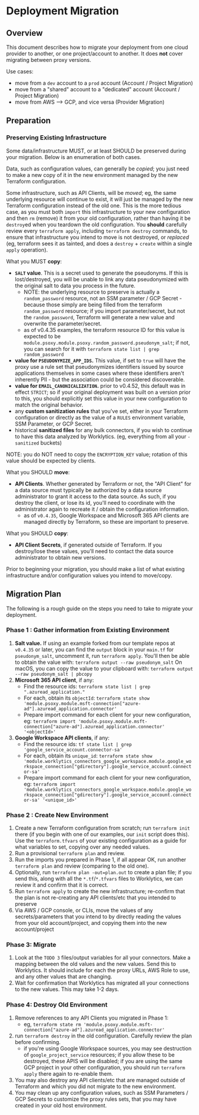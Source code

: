 # Deployment Migration

## Overview

This document describes how to migrate your deployment from one cloud provider to another, or one project/account to another. It does **not** cover migrating between proxy versions.

Use cases:

- move from a `dev` account to a `prod` account (Account / Project Migration)
- move from a "shared" account to a "dedicated" account (Account / Project Migration)
- move from AWS --> GCP, and vice versa (Provider Migration)

## Preparation

### Preserving Existing Infrastructure

Some data/infrastructure MUST, or at least SHOULD be preserved during your migration. Below is an enumeration of both cases.

Data, such as configuration values, can generally be _copied_; you just need to make a new copy of it in the new environment managed by the new Terraform configuration.

Some infrastructure, such as API Clients, will be _moved_; eg, the same underlying resource will continue to exist, it will just be managed by the new Terraform configuration instead of the old one. This is the more tedious case, as you must both `import` this infrastructure to your new configuration and then `rm` (remove) it from your old configuration, rather than having it be `destroy`ed when you teardown the old configuration. You **should** carefully review every `terraform apply`, including `terraform destroy` commands, to ensure that infrastructure you intend to move is not destroyed, or _replaced_ (eg, terraform sees it as tainted, and does a `destroy` + `create` within a single `apply` operation).

What you MUST **copy**:

- **`SALT` value**. This is a secret used to generate the pseudonyms. If this is lost/destroyed, you will be unable to link any data pseudonymized with the original salt to data you process in the future.
  - NOTE: the underlying resource to preserve is actually a `random_password` resource, not an SSM parameter / GCP Secret - because those simply are being filled from the terraform `random_password` resource; if you import parameter/secret, but not the `random_password`, Terraform will generate a new value and overwrite the parameter/secret.
  - as of v0.4.35 examples, the terraform resource ID for this value is expected to be `module.psoxy.module.psoxy.random_password.pseudonym_salt`; if not, you can search for it with `terraform state list | grep random_password`
- **value for `PSEUDONYMIZE_APP_IDS`.** This value, if set to `true` will have the proxy use a rule set that pseudonymizes identifiers issued by source applications themselves in some cases where these identifiers aren't inherently PII - but the association could be considered discoverable.
- **value for `EMAIL_CANONICALIZATION`.** prior to v0.4.52, this default was in effect `STRICT`; so if your original deployment was built on a version prior to this, you should explicitly set this value in your new configuration to match the original behavior.
- any **custom sanitization rules** that you've set, either in your Terraform configuration or directly as the value of a `RULES` environment variable, SSM Parameter, or GCP Secret.
- historical **sanitized files** for any bulk connectors, if you wish to continue to have this data analyzed by Worklytics. (eg, everything from all your `-sanitized` buckets)

NOTE: you do NOT need to copy the `ENCRYPTION_KEY` value; rotation of this value should be expected by clients.

What you SHOULD **move**:

- **API Clients**. Whether generated by Terraform or not, the "API Client" for a data source must typically be authorized by a data source administrator to grant it access to the data source. As such, if you destroy the client, or lose its id, you'll need to coordinate with the administrator again to recreate it / obtain the configuration information.
  - as of `v0.4.35`, Google Workspace and Microsoft 365 API clients are managed directly by Terraform, so these are important to preserve.

What you SHOULD **copy**:

- **API Client Secrets**, if generated outside of Terraform. If you destroy/lose these values, you'll need to contact the data source administrator to obtain new versions.

Prior to beginning your migration, you should make a list of what existing infrastructure and/or configuration values you intend to move/copy.

## Migration Plan

The following is a rough guide on the steps you need to take to migrate your deployment.

### Phase 1 : Gather information from Existing Environment

1. **Salt value.** If using an example forked from our template repos at `v0.4.35` or later, you can find the `output` block in your `main.tf` for `pseudonym_salt`, uncomment it, run `terraform apply`. You'll then be able to obtain the value with:
   `terraform output --raw pseudonym_salt` On macOS, you can copy the value to your clipboard with:
   `terraform output --raw pseudonym_salt | pbcopy`
2. **Microsoft 365 API client**, if any:
   - Find the resource ids: `terraform state list | grep ".azuread_application."`
   - For each, obtain its `objectId`:
     `terraform state show 'module.psoxy.module.msft-connection["azure-ad"].azuread_application.connector'`
   - Prepare import command for each client for your new configuration, eg:
     `terraform import 'module.psoxy.module.msft-connection["azure-ad"].azuread_application.connector' '<objectId>'`
3. **Google Workspace API clients**, if any:
   - Find the resource ids: `tf state list | grep 'google_service_account.connector-sa'`
   - For each, obtain its `unique_id`:
     `terraform state show 'module.worklytics_connectors_google_workspace.module.google_workspace_connection["gdirectory"].google_service_account.connector-sa'`
   - Prepare import command for each client for your new configuration, eg:
     `terraform import 'module.worklytics_connectors_google_workspace.module.google_workspace_connection["gdirectory"].google_service_account.connector-sa' '<unique_id>'`

### Phase 2 : Create New Environment

1. Create a new Terraform configuration from scratch; run `terraform init` there (if you begin with one of our examples, our `init` script does this). Use the `terraform.tfvars` of your existing configuration as a guide for what variables to set, copying over any needed values.
2. Run a provisional `terraform plan` and review.
3. Run the imports you prepared in Phase 1, if all appear OK, run another `terraform plan` and review (comparing to the old one).
4. Optionally, run `terraform plan -out=plan.out` to create a plan file; if you send this, along with all the `*.tf`/`*.tfvars` files to Worklytics, we can review it and confirm that it is correct.
5. Run `terraform apply` to create the new infrastructure; re-confirm that the plan is not re-creating any API clients/etc that you intended to preserve
6. Via AWS / GCP console, or CLIs, move the values of any secrets/parameters that you intend to by directly reading the values from your old account/project, and copying them into the new account/project

### Phase 3: Migrate

1. Look at the `TODO 3` files/output variables for all your connectors. Make a mapping between the old values and the new values. Send this to Worklytics. It should include for each the proxy URLs, AWS Role to use, and any other values that are changing.
2. Wait for confirmation that Worklytics has migrated all your connections to the new values. This may take 1-2 days.

### Phase 4: Destroy Old Environment

1. Remove references to any API Clients you migrated in Phase 1:
   - eg, `terraform state rm 'module.psoxy.module.msft-connection["azure-ad"].azuread_application.connector'`
2. run `terraform destroy` in the old configuration. Carefully review the plan before confirming.
   - if you're using Google Workspace sources, you may see destruction of `google_project_service` resources; if you allow these to be destroyed, these APIS will be disabled; if you are using the same GCP project in your other configuration, you should run `terraform apply` there again to re-enable them.
3. You may also destroy any API clients/etc that are managed outside of Terraform and which you did not migrate to the new environment.
4. You may clean up any configuration values, such as SSM Parameters / GCP Secrets to customize the proxy rules sets, that you may have created in your old host environment.
